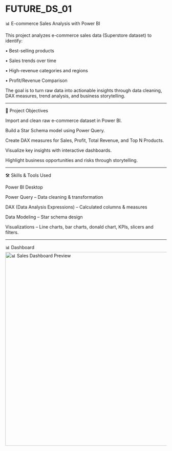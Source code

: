# FUTURE_DS_01


📊 E-commerce Sales Analysis with Power BI

This project analyzes e-commerce sales data (Superstore dataset) to identify:

• Best-selling products

• Sales trends over time

• High-revenue categories and regions

• Profit/Revenue Comparison 

The goal is to turn raw data into actionable insights through data cleaning, DAX measures, trend analysis, and business storytelling.
__________________________________________


🚀 Project Objectives

Import and clean raw e-commerce dataset in Power BI.

Build a Star Schema model using Power Query.

Create DAX measures for Sales, Profit, Total Revenue, and Top N Products.

Visualize key insights with interactive dashboards.

Highlight business opportunities and risks through storytelling.
__________________________________________


🛠️ Skills & Tools Used

Power BI Desktop

Power Query – Data cleaning & transformation

DAX (Data Analysis Expressions) – Calculated columns & measures

Data Modeling – Star schema design

Visualizations – Line charts, bar charts,
donald chart, KPIs, slicers and filters.
__________________________________________

📊 Dashboard 
<img width="998" height="605" alt="📊 Sales Dashboard Preview" src="https://github.com/user-attachments/assets/4141d651-dff8-4d4c-81f6-491b8fa310ad" />

